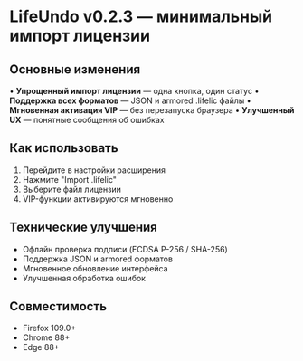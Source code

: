 # LifeUndo v0.2.3 — минимальный импорт лицензии

## Основные изменения

• **Упрощенный импорт лицензии** — одна кнопка, один статус
• **Поддержка всех форматов** — JSON и armored .lifelic файлы
• **Мгновенная активация VIP** — без перезапуска браузера
• **Улучшенный UX** — понятные сообщения об ошибках

## Как использовать

1. Перейдите в настройки расширения
2. Нажмите "Import .lifelic"
3. Выберите файл лицензии
4. VIP-функции активируются мгновенно

## Технические улучшения

- Офлайн проверка подписи (ECDSA P-256 / SHA-256)
- Поддержка JSON и armored форматов
- Мгновенное обновление интерфейса
- Улучшенная обработка ошибок

## Совместимость

- Firefox 109.0+
- Chrome 88+
- Edge 88+

































